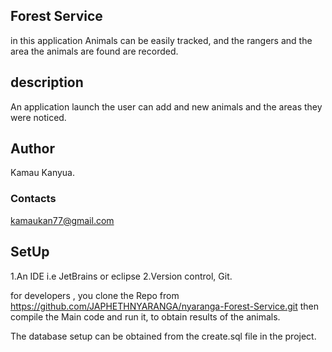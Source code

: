 ## **Forest Service**
in this application Animals can be easily tracked, and the rangers and the area the animals are found are recorded.

## description

An application launch the user can add and  new animals and the areas they were noticed.
## Author
Kamau Kanyua.

### Contacts
kamaukan77@gmail.com

## SetUp

1.An IDE i.e JetBrains or eclipse
2.Version control, Git.

for developers , you clone the Repo from https://github.com/JAPHETHNYARANGA/nyaranga-Forest-Service.git
then compile the Main code and run it, to obtain results of the animals.

The database setup can be obtained from the create.sql file in the project.